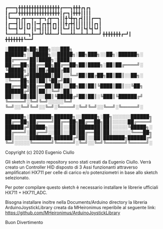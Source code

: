 
┏━━━┓╋╋╋╋╋╋╋╋╋╋╋╋╋╋╋╋┏━━━┓╋╋╋┏┓┏┓
┃┏━━┛╋╋╋╋╋╋╋╋╋╋╋╋╋╋╋╋┃┏━┓┃╋╋╋┃┃┃┃
┃┗━━┳┓┏┳━━┳━━┳━┓┏┳━━┓┃┃╋┗╋┳┓┏┫┃┃┃┏━━┓
┃┏━━┫┃┃┃┏┓┃┃━┫┏┓╋┫┏┓┃┃┃╋┏╋┫┃┃┃┃┃┃┃┏┓┃
┃┗━━┫┗┛┃┗┛┃┃━┫┃┃┃┃┗┛┃┃┗━┛┃┃┗┛┃┗┫┗┫┗┛┃
┗━━━┻━━┻━┓┣━━┻┛┗┻┻━━┛┗━━━┻┻━━┻━┻━┻━━┛
╋╋╋╋╋╋╋┏━┛┃
╋╋╋╋╋╋╋┗━━┛


░██████╗██╗███╗░░░███╗  ██████╗░░█████╗░░█████╗░██╗███╗░░██╗░██████╗░
██╔════╝██║████╗░████║  ██╔══██╗██╔══██╗██╔══██╗██║████╗░██║██╔════╝░
╚█████╗░██║██╔████╔██║  ██████╔╝███████║██║░░╚═╝██║██╔██╗██║██║░░██╗░
░╚═══██╗██║██║╚██╔╝██║  ██╔══██╗██╔══██║██║░░██╗██║██║╚████║██║░░╚██╗
██████╔╝██║██║░╚═╝░██║  ██║░░██║██║░░██║╚█████╔╝██║██║░╚███║╚██████╔╝
╚═════╝░╚═╝╚═╝░░░░░╚═╝  ╚═╝░░╚═╝╚═╝░░╚═╝░╚════╝░╚═╝╚═╝░░╚══╝░╚═════╝░

██████╗░███████╗██████╗░░█████╗░██╗░░░░░░██████╗
██╔══██╗██╔════╝██╔══██╗██╔══██╗██║░░░░░██╔════╝
██████╔╝█████╗░░██║░░██║███████║██║░░░░░╚█████╗░
██╔═══╝░██╔══╝░░██║░░██║██╔══██║██║░░░░░░╚═══██╗
██║░░░░░███████╗██████╔╝██║░░██║███████╗██████╔╝
╚═╝░░░░░╚══════╝╚═════╝░╚═╝░░╚═╝╚══════╝╚═════╝░



Copyright (c) 2020 Eugenio Ciullo


Gli sketch in questo repository sono stati creati da Eugenio Ciullo.
Verrà creato un Controller HID disposto di 3 Assi funzionanti attraverso amplificatori HX711 per celle di carico e/o potenziometri in base allo sketch selezionato.

Per poter compilare questo sketch è necessario installare le librerie ufficiali HX711 + HX711_ADC.

Bisogna installare inoltre nella Documents/Arduino directory la libreria ArduinoJoystickLibrary creata da MHeironimus reperibile al seguente link:
https://github.com/MHeironimus/ArduinoJoystickLibrary

Buon Divertimento
